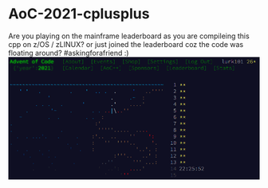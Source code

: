 # AoC-2021-cplusplus

Are you playing on the mainframe leaderboard as you are compileing this cpp on z/OS / zLINUX?
or just joined the leaderboard coz the code was floating around? #askingforafriend :)
![dive!](dive.png)
